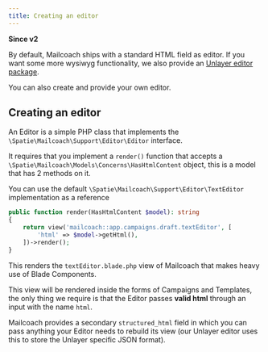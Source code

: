 ```yaml
---
title: Creating an editor
---
```

**Since v2**

By default, Mailcoach ships with a standard HTML field as editor. If you want some more wysiwyg functionality, we also provide an [Unlayer editor package](https://github.com/spatie/laravel-mailcoach-unlayer).

You can also create and provide your own editor.

## Creating an editor

An Editor is a simple PHP class that implements the `\Spatie\Mailcoach\Support\Editor\Editor` interface.

It requires that you implement a `render()` function that accepts a `\Spatie\Mailcoach\Models\Concerns\HasHtmlContent` object, this is a model that has 2 methods on it.

You can use the default `\Spatie\Mailcoach\Support\Editor\TextEditor` implementation as a reference

```php
public function render(HasHtmlContent $model): string
{
    return view('mailcoach::app.campaigns.draft.textEditor', [
        'html' => $model->getHtml(),
    ])->render();
}
```

This renders the `textEditor.blade.php` view of Mailcoach that makes heavy use of Blade Components.

This view will be rendered inside the forms of Campaigns and Templates, the only thing we require is that the Editor passes **valid html** through an input with the name `html`.

Mailcoach provides a secondary `structured_html` field in which you can pass anything your Editor needs to rebuild its view (our Unlayer editor uses this to store the Unlayer specific JSON format).
